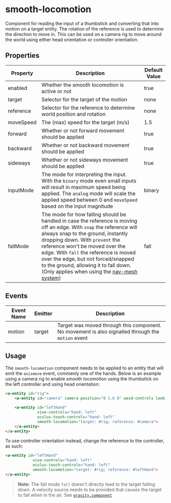 # smooth-locomotion
Component for reading the input of a thumbstick and converting that into motion on a target entity. The rotation of the reference is used to determine the direction to move in. This can be used on a camera rig to move around the world using either head orientation or controller orientation.

## Properties
| Property  | Description | Default Value |
|-----------|-------------|---------------|
| enabled   | Whether the smooth locomotion is active or not | true |
| target    | Selector for the target of the motion | none |
| reference | Selector for the reference to determine world position and rotation | none |
| moveSpeed | The (max) speed for the target (m/s) | 1.5 |
| forward   | Whether or not forward movement should be applied | true |
| backward  | Whether or not backward movement should be applied | true |
| sideways  | Whether or not sideways movement should be applied | true |
| inputMode | The mode for interpreting the input. With the `binary` mode even small inputs will result in maximum speed being applied. The `analog` mode will scale the applied speed between 0 and `moveSpeed` based on the input magnitude | binary |
| fallMode  | The mode for how falling should be handled in case the reference is moving off an edge. With `snap` the reference will always snap to the ground, instantly dropping down. With `prevent` the reference won't be moved over the edge. With `fall` the reference is moved over the edge, but not forced/snapped to the ground, allowing it to fall down. (Only applies when using the [nav-mesh system](../../nav-mesh/nav-mesh-strategy.component)) | fall |

## Events
| Event Name | Emitter | Description |
|------------|---------|-------------|
| motion     | target  | Target was moved through this component. No movement is also signalled through the `motion` event |

## Usage
The `smooth-locomotion` component needs to be applied to an entity that will emit the `axismove` event, commenly one of the hands.
Below is an example using a camera rig to enable smooth locomotion using the thumbstick on the left controller and using head orientation:
```HTML
<a-entity id="rig">
    <a-entity id="camera" camera position="0 1.6 0" wasd-controls look-controls></a-entity>

    <a-entity id="leftHand"
              vive-controls="hand: left"
              oculus-touch-controls="hand: left"
              smooth-locomotion="target: #rig; reference: #camera">
    </a-entity>
</a-entity>
```

To use controller orientation instead, change the reference to the controller, as such:
```HTML
<a-entity id="leftHand"
            vive-controls="hand: left"
            oculus-touch-controls="hand: left"
            smooth-locomotion="target: #rig; reference: #leftHand">
</a-entity>
```

> **Note:** The fall mode `fall` doesn't directly lead to the target falling down. A velocity source needs to be provided that causes the target to fall when in the air. See [`gravity.component`](../gravity.component)